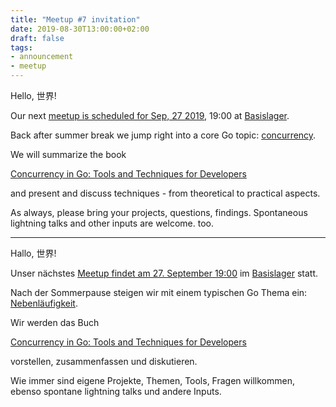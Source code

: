 ```yaml
---
title: "Meetup #7 invitation"
date: 2019-08-30T13:00:00+02:00
draft: false
tags:
- announcement
- meetup
---
```


Hello, 世界!

Our next [meetup is scheduled for Sep, 27 2019](https://www.meetup.com/Leipzig-Golang-and-Cloud/events/264425468/), 19:00 at [Basislager](https://www.basislager.co/).

Back after summer break we jump right into a core Go topic: [concurrency](https://en.wikipedia.org/wiki/Concurrency_(computer_science)).

We will summarize the book

[Concurrency in Go: Tools and Techniques for Developers](http://shop.oreilly.com/product/0636920046189.do)

and present and discuss techniques - from theoretical to practical aspects.

As always, please bring your projects, questions, findings. Spontaneous lightning talks and other inputs are welcome. too.

----

Hallo, 世界!

Unser nächstes [Meetup findet am 27. September 19:00](https://www.meetup.com/Leipzig-Golang-and-Cloud/events/264425468/) im [Basislager](https://www.basislager.co/) statt.

Nach der Sommerpause steigen wir mit einem typischen Go Thema ein: [Nebenläufigkeit](https://de.wikipedia.org/wiki/Nebenl%C3%A4ufigkeit).

Wir werden das Buch

[Concurrency in Go: Tools and Techniques for Developers](http://shop.oreilly.com/product/0636920046189.do)

vorstellen, zusammenfassen und diskutieren.

Wie immer sind eigene Projekte, Themen, Tools, Fragen willkommen, ebenso spontane lightning talks und andere Inputs.

